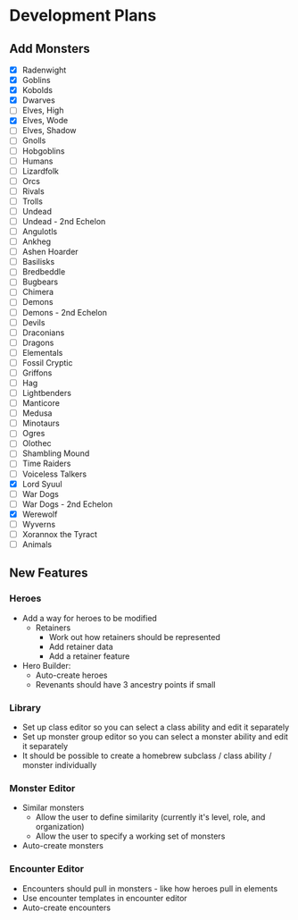 # Development Plans

## Add Monsters

* [x] Radenwight
* [x] Goblins
* [x] Kobolds
* [x] Dwarves
* [ ] Elves, High
* [x] Elves, Wode
* [ ] Elves, Shadow
* [ ] Gnolls
* [ ] Hobgoblins
* [ ] Humans
* [ ] Lizardfolk
* [ ] Orcs
* [ ] Rivals
* [ ] Trolls
* [ ] Undead
* [ ] Undead - 2nd Echelon
* [ ] Angulotls
* [ ] Ankheg
* [ ] Ashen Hoarder
* [ ] Basilisks
* [ ] Bredbeddle
* [ ] Bugbears
* [ ] Chimera
* [ ] Demons
* [ ] Demons - 2nd Echelon
* [ ] Devils
* [ ] Draconians
* [ ] Dragons
* [ ] Elementals
* [ ] Fossil Cryptic
* [ ] Griffons
* [ ] Hag
* [ ] Lightbenders
* [ ] Manticore
* [ ] Medusa
* [ ] Minotaurs
* [ ] Ogres
* [ ] Olothec
* [ ] Shambling Mound
* [ ] Time Raiders
* [ ] Voiceless Talkers
* [x] Lord Syuul
* [ ] War Dogs
* [ ] War Dogs - 2nd Echelon
* [x] Werewolf
* [ ] Wyverns
* [ ] Xorannox the Tyract
* [ ] Animals

## New Features

### Heroes

* Add a way for heroes to be modified
  * Retainers
    * Work out how retainers should be represented
    * Add retainer data
    * Add a retainer feature
* Hero Builder:
  * Auto-create heroes
  * Revenants should have 3 ancestry points if small

### Library

* Set up class editor so you can select a class ability and edit it separately
* Set up monster group editor so you can select a monster ability and edit it separately
* It should be possible to create a homebrew subclass / class ability / monster individually

### Monster Editor

* Similar monsters
  * Allow the user to define similarity (currently it's level, role, and organization)
  * Allow the user to specify a working set of monsters
* Auto-create monsters

### Encounter Editor

* Encounters should pull in monsters - like how heroes pull in elements
* Use encounter templates in encounter editor
* Auto-create encounters
